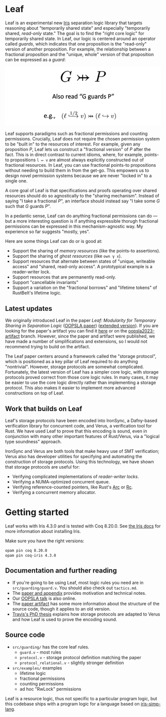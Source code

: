 # Leaf

Leaf is an experimental new [Iris](https://iris-project.org/)
separation logic library that targets reasoning about
"temporarily shared state" and especially "temporarily shared, _read-only_ state."
The goal is to find the "right core logic" for temporarily shared state. In Leaf,
our logic is centered around an operator called _guards_, which indicates that
one proposition is the "read-only" version of another proposition.
For example, the relationship between a fractional proposition and the "unique, whole"
version of that proposition can be expressed as a _guard_:

![Graphic illustrating "G guards P" and a specific example, "l points to v with fraction 1/2" guards "l points to v"](/guide/guards-graphic.png)

Leaf supports paradigms such as fractional permissions and counting permissions.
Crucially, Leaf does not require the chosen permission system to be "built in" to
the resources of interest. For example, given any proposition _P_, Leaf lets us construct
a "fractional version" of _P_ after the fact.
This is in direct contrast to current idioms, where, for example, points-to propositions
`l ↦ v` are almost always explicitly constructed out of fractional resources.
In Leaf, you can use fractional points-to propositions without needing to build them in from the get-go.
This empowers us to design novel permission systems because we are never "locked in" to a single one.

A core goal of Leaf is that specifications and proofs operating over shared resources
should do so agnostically to the "sharing mechanism".
Instead of saying "I take a fractional _P_", an interface should instead say
"I take some _G_ such that _G_ guards _P_".

In a pedantic sense, Leaf can do anything fractional permissions can do — but a
more interesting question is if anything expressible thorugh fractional permissions
can be expressed in this mechanism-agnostic way. My experience so far suggests "mostly, yes".

Here are some things Leaf can do or is good at:

 * Support the sharing of _memory resources_ (like the points-to assertions).
 * Support the sharing of _ghost resources_ (like `own γ x`).
 * Support resources that alternate between states of "unique, writeable access"
    and "shared, read-only access". A prototypical example is a reader-writer lock.
 * Support resources that are permanently read-only.
 * Support "cancellable invariants"
 * Support a variation on the "fractional borrows" and "lifetime tokens" of RustBelt's lifetime logic.

## Latest updates

We originally introduced Leaf in the paper
_Leaf: Modularity for Temporary Sharing in Separation Logic_ ([OOPSLA paper](https://dl.acm.org/doi/10.1145/3622798))
([extended version](https://arxiv.org/abs/2309.04851)).
If you are looking for the paper's artifact you can find it [here](https://zenodo.org/records/8327489)
or on the [oopsla2023-artifact](https://github.com/secure-foundations/leaf/tree/oopsla2023-artifact) branch.
However, since the paper and artifact were published, we have made a number of simplifications and extensions,
so I would not recommend trying to build on the artifact.

The Leaf paper centers around a framework called the "storage protocol", which is positioned as a key pillar
of Leaf required to do anything "nontrivial". However, storage protocols are somewhat complicated.
Fortunately, the latest version of Leaf has a simpler core logic, with storage protocols proved correct from those
core logic rules.
In many cases, it may be easier to use the core logic directly rather than implementing a storage protocol.
This also makes it easier to implement more advanced constructions on top of Leaf.

## Work that builds on Leaf

Leaf's storage protocols have been encoded into IronSync, a Dafny-based verification library for concurrent
code, and Verus, a verification tool for Rust.
We have used Leaf to prove that this encoding is sound, even in conjunction with many other important features
of Rust/Verus, via a "logical type soundness" approach.

IronSync and Verus are both tools that make heavy use of SMT verification;
Verus also has developer utilities for specifying and automating the construction of storage protocols.
Using this technology, we have shown that storage protocols are useful for:

 * Verifying complicated implementations of _reader-writer locks_.
 * Verifying a NUMA-optimized concurrent queue.
 * Verifying reference-counted pointers, like Rust's [Arc](https://doc.rust-lang.org/std/sync/struct.Arc.html) or [Rc](https://doc.rust-lang.org/std/rc/struct.Rc.html).
 * Verifying a concurrent memory allocator.

# Getting started

Leaf works with Iris 4.3.0 and is tested with Coq 8.20.0.
See [the Iris docs](https://gitlab.mpi-sws.org/iris/iris/) for more information about installing Iris.

Make sure you have the right versions:

```
opam pin coq 8.20.0
opam pin coq-iris 4.3.0
```

## Documentation and further reading

 * If you're going to be using Leaf, most logic rules you need are in `src/guarding/guard.v`.  You should also check out `tactics.md`.
 * The [paper and appendix](https://arxiv.org/pdf/2309.04851) provides motivation and technical notes.
 * Our [OOPSLA talk](https://www.youtube.com/watch?v=ZvwW16KT9yo) is also online.
 * The [paper artifact](https://github.com/secure-foundations/leaf/tree/oopsla2023-artifact) has some more information about the structure of the source code,
      though it applies to an old version.
 * [Travis's PhD thesis](https://tjhance.github.io/travis_hance_thesis.pdf) explains how storage protocols are adapted to Verus and how Leaf is used to prove the encoding sound.

## Source code

 * `src/guarding/` has the core leaf rules.
    * `guard.v` - most rules
    * `protocol.v` - storage protocol definition matching the paper
    * `protocol_relational.v` - slightly stronger definition
 * `src/examples/` examples
    * lifetime logic
    * fractional permissions
    * counting permissions
    * ad hoc "RwLock" permissions

Leaf is a resource logic, thus not specific to a particular program logic,
but this codebase ships with a program logic for a language based on
[iris-simp-lang](https://github.com/tchajed/iris-simp-lang).
